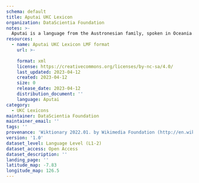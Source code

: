 ```yaml
---
schema: default
title: Aputai UKC Lexicon
organization: DataScientia Foundation
notes: >-
  Aputai is a language from the Austronesian family, spoken in Oceania. The UKC Lexicon of Aputai is represented as a lexico-semantic network. It consists of words, word senses, synsets, as well as sense-level and synset-level relationships.
resources:
  - name: Aputai UKC Lexicon LMF format
    url: >-
      
    format: xml
    license: https://creativecommons.org/licenses/by-nc-sa/4.0/
    last_updated: 2023-04-12
    created: 2023-04-12
    size: 0
    release_date: 2023-04-12
    distribution_document: ''
    language: Aputai
category:
  - UKC Lexicons
maintainer: DataScientia Foundation
maintainer_email: ''
tags: ''
provenance: 'Wiktionary 2022.01. by Wikimedia Foundation (http://en.wiktionary.org); Princeton WordNet 2.1 by Princeton University (https://wordnet.princeton.edu)'
version: '1.0'
dataset_level: Language Level (L1-2)
dataset_access: Open Access
dataset_description: ''
landing_page: ''
latitude_map: -7.83
longitude_map: 126.5
---
```

